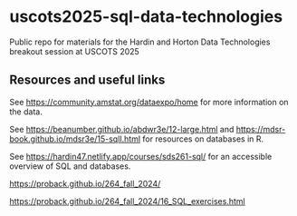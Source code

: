 # uscots2025-sql-data-technologies
Public repo for materials for the Hardin and Horton Data Technologies breakout session at USCOTS 2025


## Resources and useful links

See https://community.amstat.org/dataexpo/home for more information on the data.

See https://beanumber.github.io/abdwr3e/12-large.html and https://mdsr-book.github.io/mdsr3e/15-sqlI.html for resources on databases in R.

See https://hardin47.netlify.app/courses/sds261-sql/ for an accessible overview of SQL and databases.


https://proback.github.io/264_fall_2024/

https://proback.github.io/264_fall_2024/16_SQL_exercises.html
